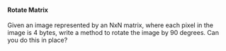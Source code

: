 #### Rotate Matrix

Given an image represented by an NxN matrix, where each pixel in the image is 4 bytes, write a method to rotate the image by 90 degrees. Can you do this in place?
